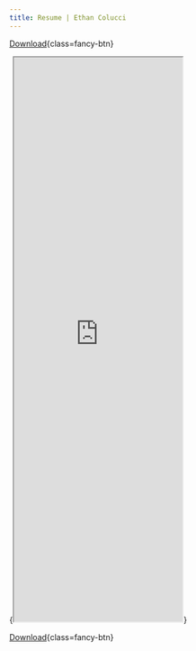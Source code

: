 ```yaml
---
title: Resume | Ethan Colucci
---
```


[Download](https://drive.google.com/uc?export=download&id=1vTJAS6WLH3rxjR3WOKGuC5kfJQgjrZ4p){class=fancy-btn}

{<iframe src="https://drive.google.com/file/d/1vTJAS6WLH3rxjR3WOKGuC5kfJQgjrZ4p/preview" style="height:1000px;"></iframe>}

[Download](https://drive.google.com/uc?export=download&id=1vTJAS6WLH3rxjR3WOKGuC5kfJQgjrZ4p){class=fancy-btn}